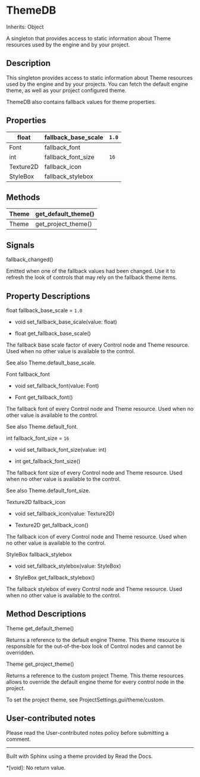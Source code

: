 # ThemeDB

Inherits: Object

A singleton that provides access to static information about Theme resources
used by the engine and by your project.

## Description

This singleton provides access to static information about Theme resources
used by the engine and by your projects. You can fetch the default engine
theme, as well as your project configured theme.

ThemeDB also contains fallback values for theme properties.

## Properties

float | fallback_base_scale | `1.0`  
---|---|---  
Font | fallback_font  
int | fallback_font_size | `16`  
Texture2D | fallback_icon  
StyleBox | fallback_stylebox  
  
## Methods

Theme | get_default_theme()  
---|---  
Theme | get_project_theme()  
  
## Signals

fallback_changed()

Emitted when one of the fallback values had been changed. Use it to refresh
the look of controls that may rely on the fallback theme items.

## Property Descriptions

float fallback_base_scale = `1.0`

  * void set_fallback_base_scale(value: float)

  * float get_fallback_base_scale()

The fallback base scale factor of every Control node and Theme resource. Used
when no other value is available to the control.

See also Theme.default_base_scale.

Font fallback_font

  * void set_fallback_font(value: Font)

  * Font get_fallback_font()

The fallback font of every Control node and Theme resource. Used when no other
value is available to the control.

See also Theme.default_font.

int fallback_font_size = `16`

  * void set_fallback_font_size(value: int)

  * int get_fallback_font_size()

The fallback font size of every Control node and Theme resource. Used when no
other value is available to the control.

See also Theme.default_font_size.

Texture2D fallback_icon

  * void set_fallback_icon(value: Texture2D)

  * Texture2D get_fallback_icon()

The fallback icon of every Control node and Theme resource. Used when no other
value is available to the control.

StyleBox fallback_stylebox

  * void set_fallback_stylebox(value: StyleBox)

  * StyleBox get_fallback_stylebox()

The fallback stylebox of every Control node and Theme resource. Used when no
other value is available to the control.

## Method Descriptions

Theme get_default_theme()

Returns a reference to the default engine Theme. This theme resource is
responsible for the out-of-the-box look of Control nodes and cannot be
overridden.

Theme get_project_theme()

Returns a reference to the custom project Theme. This theme resources allows
to override the default engine theme for every control node in the project.

To set the project theme, see ProjectSettings.gui/theme/custom.

## User-contributed notes

Please read the User-contributed notes policy before submitting a comment.

* * *

Built with Sphinx using a theme provided by Read the Docs.

  *[void]: No return value.

